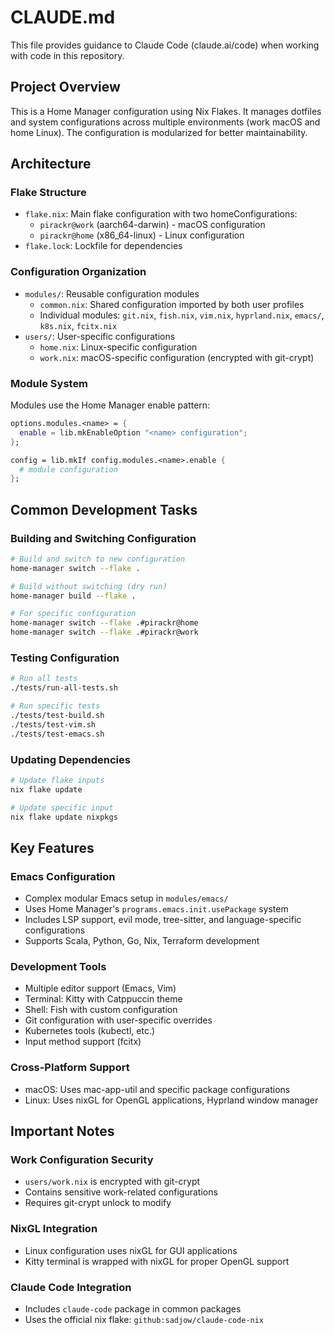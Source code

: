 # CLAUDE.md

This file provides guidance to Claude Code (claude.ai/code) when working with code in this repository.

## Project Overview

This is a Home Manager configuration using Nix Flakes. It manages dotfiles and system configurations across multiple environments (work macOS and home Linux). The configuration is modularized for better maintainability.

## Architecture

### Flake Structure
- `flake.nix`: Main flake configuration with two homeConfigurations:
  - `pirackr@work` (aarch64-darwin) - macOS configuration
  - `pirackr@home` (x86_64-linux) - Linux configuration
- `flake.lock`: Lockfile for dependencies

### Configuration Organization
- `modules/`: Reusable configuration modules
  - `common.nix`: Shared configuration imported by both user profiles
  - Individual modules: `git.nix`, `fish.nix`, `vim.nix`, `hyprland.nix`, `emacs/`, `k8s.nix`, `fcitx.nix`
- `users/`: User-specific configurations
  - `home.nix`: Linux-specific configuration
  - `work.nix`: macOS-specific configuration (encrypted with git-crypt)

### Module System
Modules use the Home Manager enable pattern:
```nix
options.modules.<name> = {
  enable = lib.mkEnableOption "<name> configuration";
};

config = lib.mkIf config.modules.<name>.enable {
  # module configuration
};
```

## Common Development Tasks

### Building and Switching Configuration
```bash
# Build and switch to new configuration
home-manager switch --flake .

# Build without switching (dry run)
home-manager build --flake .

# For specific configuration
home-manager switch --flake .#pirackr@home
home-manager switch --flake .#pirackr@work
```

### Testing Configuration
```bash
# Run all tests
./tests/run-all-tests.sh

# Run specific tests
./tests/test-build.sh
./tests/test-vim.sh
./tests/test-emacs.sh
```

### Updating Dependencies
```bash
# Update flake inputs
nix flake update

# Update specific input
nix flake update nixpkgs
```

## Key Features

### Emacs Configuration
- Complex modular Emacs setup in `modules/emacs/`
- Uses Home Manager's `programs.emacs.init.usePackage` system
- Includes LSP support, evil mode, tree-sitter, and language-specific configurations
- Supports Scala, Python, Go, Nix, Terraform development

### Development Tools
- Multiple editor support (Emacs, Vim)
- Terminal: Kitty with Catppuccin theme
- Shell: Fish with custom configuration
- Git configuration with user-specific overrides
- Kubernetes tools (kubectl, etc.)
- Input method support (fcitx)

### Cross-Platform Support
- macOS: Uses mac-app-util and specific package configurations
- Linux: Uses nixGL for OpenGL applications, Hyprland window manager

## Important Notes

### Work Configuration Security
- `users/work.nix` is encrypted with git-crypt
- Contains sensitive work-related configurations
- Requires git-crypt unlock to modify

### NixGL Integration
- Linux configuration uses nixGL for GUI applications
- Kitty terminal is wrapped with nixGL for proper OpenGL support

### Claude Code Integration
- Includes `claude-code` package in common packages
- Uses the official nix flake: `github:sadjow/claude-code-nix`